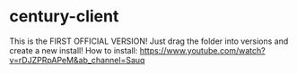 # century-client
This is the FIRST OFFICIAL VERSION! Just drag the folder into versions and create a new install!
How to install: https://www.youtube.com/watch?v=rDJZPRpAPeM&ab_channel=Sauq
